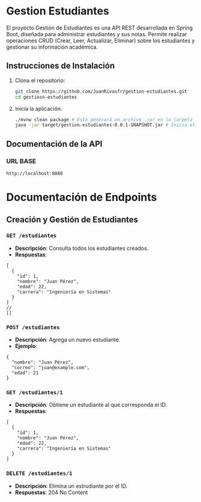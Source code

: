 # Gestion Estudiantes

El proyecto Gestión de Estudiantes es una API REST desarrollada en Spring Boot, diseñada para administrar estudiantes y sus notas. Permite realizar operaciones CRUD (Crear, Leer, Actualizar, Eliminar) sobre los estudiantes y gestionar su información académica.

## Instrucciones de Instalación

1. Clona el repositorio:

   ```bash
   git clone https://github.com/JuanRivasfr/gestion-estudiantes.git
   cd gestiosn-estudiantes
   ```
2. Inicia la aplicación:

   ```bash
   ./mvnw clean package # Esto generará un archivo .jar en la carpeta target/.
   java -jar target/gestion-estudiantes-0.0.1-SNAPSHOT.jar # Inicia el proyecto
   ```

## Documentación de la API

### URL BASE

```
http://localhost:8080
```

# Documentación de Endpoints

## Creación y Gestión de Estudiantes

### `GET /estudiantes`

- **Descripción**: Consulta todos los estudiantes creados.
- **Respuestas**:
```
[
  {
    "id": 1,
    "nombre": "Juan Pérez",
    "edad": 22,
    "carrera": "Ingeniería en Sistemas"
  }
]
//
[]

```

### `POST /estudiantes`

- **Descripción**: Agrega un nuevo estudiante.
- **Ejemplo**:
```
{
  "nombre": "Juan Pérez",
  "correo": "juan@example.com",
  "edad": 21
}

```

### `GET /estudiantes/1`

- **Descripción**: Obtiene un estudiante al que corresponda el ID.
- **Respuestas**:
```
[
  {
    "id": 1,
    "nombre": "Juan Pérez",
    "edad": 22,
    "carrera": "Ingeniería en Sistemas"
  }
]

```

### `DELETE /estudiantes/1`

- **Descripción**: Elimina un estrudiante por el ID.
- **Respuestas**:
204 No Content

